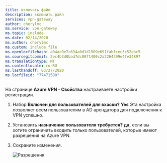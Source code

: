 ```yaml
---
title: включить файл
description: включить файл
services: vpn-gateway
author: cherylmc
ms.service: vpn-gateway
ms.topic: include
ms.date: 02/14/2020
ms.author: cherylmc
ms.custom: include file
ms.openlocfilehash: a04ac0e7c634a0d1d1909e691fabfcec3c52ebc5
ms.sourcegitcommit: 2ec4b3d0bad7dc0071400c2a2264399e4fe34897
ms.translationtype: MT
ms.contentlocale: ru-RU
ms.lasthandoff: 03/27/2020
ms.locfileid: "77471580"
---
```

На странице **Azure VPN - Свойства** настраиваете настройки регистрации.

1. Набор **Включен для пользователей для вхаски?** **Yes** Эта настройка позволяет всем пользователям в AD арендатора для подключения к VPN успешно.
2. Установить **назначение пользователя требуется?** **да,** если вы хотите ограничить входить только пользователей, которые имеют разрешения на Azure VPN.
3. Сохраните изменения.

   ![Разрешения](./media/vpn-gateway-vwan-openvpn-sign-in/user2.jpg)